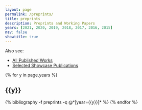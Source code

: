 ```yaml
---
layout: page
permalink: /preprints/
title: preprints
description: Preprints and Working Papers
years: [2021, 2020, 2019, 2018, 2017, 2016, 2015]
nav: false
showtitle: true
---
```


Also see:
- [All Published Works](/publications)
- [Selected Showcase Publications](/showcase)

<div class="publications by year">
{% for y in page.years %}
  <h2 class="year">{{y}}</h2>
  {% bibliography -f preprints -q @*[year={{y}}]* %}
{% endfor %}

</div>
